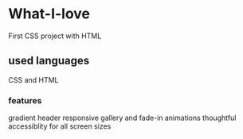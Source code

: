 # What-I-love
First CSS project with HTML
## used languages
CSS and HTML
### features
gradient header
responsive gallery and fade-in animations
thoughtful accessiblity for all screen sizes
